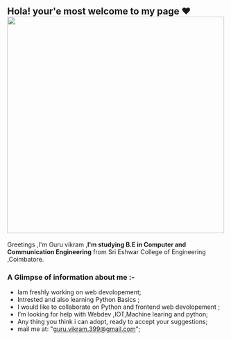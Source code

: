 ## Hola! your'e most welcome to my page ❤ <img src="http://cise-egypt.com/wp-content/uploads/2019/09/WELCOME-ST-IVES.jpg" width="500" height="500"> ##


Greetings ,I'm Guru vikram ,<strong>I'm studying B.E in Computer and Communication Engineering</strong> from Sri Eshwar College of Engineering ,Coimbatore.
 

### A Glimpse of information about me :- ###
-  Iam freshly working on web devolopement;
-  Intrested and also learning Python Basics ;
-  I would like to collaborate on Python and frontend web devolopement ;
-  I’m looking for help with Webdev ,IOT,Machine learing and python;  
-  Any thing you think i can adopt, ready to accept your suggestions;
-  mail me at: "guru.vikram.399@gmail.com";